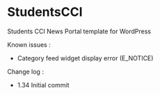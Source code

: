 # StudentsCCI
Students CCI News Portal template for WordPress

Known issues :
* Category feed widget display error (E_NOTICE)

Change log :
* 1.34
  Initial commit
